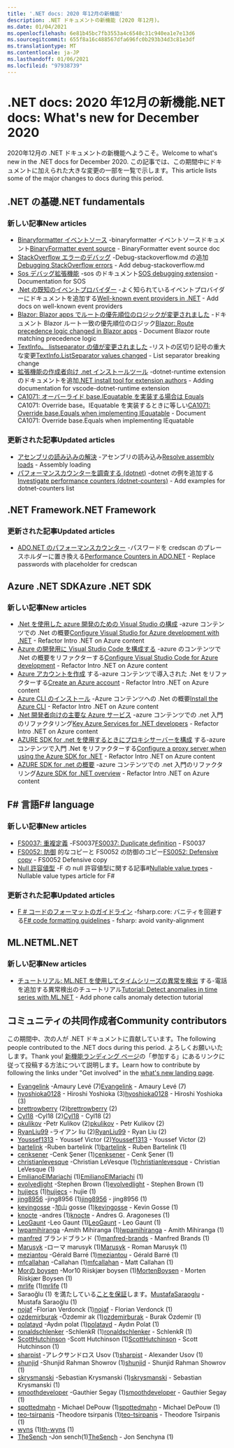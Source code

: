 ```yaml
---
title: '.NET docs: 2020 年12月の新機能'
description: .NET ドキュメントの新機能 (2020 年12月)。
ms.date: 01/04/2021
ms.openlocfilehash: 6e81b45bc7fb3553a4c6548c31c940ea1e7e13d6
ms.sourcegitcommit: 655f8a16c488567dfa696fc0b293b34d3c81e3df
ms.translationtype: MT
ms.contentlocale: ja-JP
ms.lasthandoff: 01/06/2021
ms.locfileid: "97938739"
---
```

# <a name="net-docs-whats-new-for-december-2020"></a><span data-ttu-id="e8c59-103">.NET docs: 2020 年12月の新機能</span><span class="sxs-lookup"><span data-stu-id="e8c59-103">.NET docs: What's new for December 2020</span></span>

<span data-ttu-id="e8c59-104">2020年12月の .NET ドキュメントの新機能へようこそ。</span><span class="sxs-lookup"><span data-stu-id="e8c59-104">Welcome to what's new in the .NET docs for December 2020.</span></span> <span data-ttu-id="e8c59-105">この記事では、この期間中にドキュメントに加えられた大きな変更の一部を一覧で示します。</span><span class="sxs-lookup"><span data-stu-id="e8c59-105">This article lists some of the major changes to docs during this period.</span></span>

## <a name="net-fundamentals"></a><span data-ttu-id="e8c59-106">.NET の基礎</span><span class="sxs-lookup"><span data-stu-id="e8c59-106">.NET fundamentals</span></span>

### <a name="new-articles"></a><span data-ttu-id="e8c59-107">新しい記事</span><span class="sxs-lookup"><span data-stu-id="e8c59-107">New articles</span></span>

- <span data-ttu-id="e8c59-108">[Binaryformatter イベントソース](../standard/serialization/binaryformatter-event-source.md) -binaryformatter イベントソースドキュメント</span><span class="sxs-lookup"><span data-stu-id="e8c59-108">[BinaryFormatter event source](../standard/serialization/binaryformatter-event-source.md) - BinaryFormatter event source doc</span></span>
- <span data-ttu-id="e8c59-109">[StackOverflow エラーのデバッグ](../core/diagnostics/debug-stackoverflow.md) -Debug-stackoverflow.md の追加</span><span class="sxs-lookup"><span data-stu-id="e8c59-109">[Debugging StackOverflow errors](../core/diagnostics/debug-stackoverflow.md) - Add debug-stackoverflow.md</span></span>
- <span data-ttu-id="e8c59-110">[Sos デバッグ拡張機能](../core/diagnostics/sos-debugging-extension.md) -sos のドキュメント</span><span class="sxs-lookup"><span data-stu-id="e8c59-110">[SOS debugging extension](../core/diagnostics/sos-debugging-extension.md) - Documentation for SOS</span></span>
- <span data-ttu-id="e8c59-111">[.Net の既知のイベントプロバイダー](../core/diagnostics/well-known-event-providers.md) -よく知られているイベントプロバイダーにドキュメントを追加する</span><span class="sxs-lookup"><span data-stu-id="e8c59-111">[Well-known event providers in .NET](../core/diagnostics/well-known-event-providers.md) - Add docs on well-known event providers</span></span>
- <span data-ttu-id="e8c59-112">[Blazor: Blazor apps でルートの優先順位のロジックが変更されました](../core/compatibility/aspnet-core/5.0/blazor-routing-logic-changed.md) -ドキュメント Blazor ルート一致の優先順位のロジック</span><span class="sxs-lookup"><span data-stu-id="e8c59-112">[Blazor: Route precedence logic changed in Blazor apps](../core/compatibility/aspnet-core/5.0/blazor-routing-logic-changed.md) - Document Blazor route matching precedence logic</span></span>
- <span data-ttu-id="e8c59-113">[TextInfo。 listseparator の値が変更されました](../core/compatibility/globalization/5.0/listseparator-value-change.md) -リストの区切り記号の重大な変更</span><span class="sxs-lookup"><span data-stu-id="e8c59-113">[TextInfo.ListSeparator values changed](../core/compatibility/globalization/5.0/listseparator-value-change.md) - List separator breaking change</span></span>
- <span data-ttu-id="e8c59-114">[拡張機能の作成者向け .net インストールツール](../core/additional-tools/vscode-dotnet-runtime.md) -dotnet-runtime extension のドキュメントを追加</span><span class="sxs-lookup"><span data-stu-id="e8c59-114">[.NET install tool for extension authors](../core/additional-tools/vscode-dotnet-runtime.md) - Adding documentation for vscode-dotnet-runtime extension</span></span>
- <span data-ttu-id="e8c59-115">[CA1071: オーバーライド base.IEquatable を実装する場合は Equals](../fundamentals/code-analysis/quality-rules/ca1071.md) CA1071: Override base。IEquatable を実装するときに等しい</span><span class="sxs-lookup"><span data-stu-id="e8c59-115">[CA1071: Override base.Equals when implementing IEquatable](../fundamentals/code-analysis/quality-rules/ca1071.md) - Document CA1071: Override base.Equals when implementing IEquatable</span></span>

### <a name="updated-articles"></a><span data-ttu-id="e8c59-116">更新された記事</span><span class="sxs-lookup"><span data-stu-id="e8c59-116">Updated articles</span></span>

- <span data-ttu-id="e8c59-117">[アセンブリの読み込みの解決](../standard/assembly/resolve-loads.md) -アセンブリの読み込み</span><span class="sxs-lookup"><span data-stu-id="e8c59-117">[Resolve assembly loads](../standard/assembly/resolve-loads.md) - Assembly loading</span></span>
- <span data-ttu-id="e8c59-118">[パフォーマンスカウンターを調査する (dotnet)](../core/diagnostics/dotnet-counters.md) -dotnet の例を追加する</span><span class="sxs-lookup"><span data-stu-id="e8c59-118">[Investigate performance counters (dotnet-counters)](../core/diagnostics/dotnet-counters.md) - Add examples for dotnet-counters list</span></span>

## <a name="net-framework"></a><span data-ttu-id="e8c59-119">.NET Framework</span><span class="sxs-lookup"><span data-stu-id="e8c59-119">.NET Framework</span></span>

### <a name="updated-articles"></a><span data-ttu-id="e8c59-120">更新された記事</span><span class="sxs-lookup"><span data-stu-id="e8c59-120">Updated articles</span></span>

- <span data-ttu-id="e8c59-121">[ADO.NET のパフォーマンスカウンター](../framework/data/adonet/performance-counters.md) -パスワードを credscan のプレースホルダーに置き換える</span><span class="sxs-lookup"><span data-stu-id="e8c59-121">[Performance Counters in ADO.NET](../framework/data/adonet/performance-counters.md) - Replace passwords with placeholder for credscan</span></span>

## <a name="azure-net-sdk"></a><span data-ttu-id="e8c59-122">Azure .NET SDK</span><span class="sxs-lookup"><span data-stu-id="e8c59-122">Azure .NET SDK</span></span>

### <a name="new-articles"></a><span data-ttu-id="e8c59-123">新しい記事</span><span class="sxs-lookup"><span data-stu-id="e8c59-123">New articles</span></span>

- <span data-ttu-id="e8c59-124">[.Net を使用した azure 開発のための Visual Studio の構成](../azure/configure-visual-studio.md) -azure コンテンツでの .Net の概要</span><span class="sxs-lookup"><span data-stu-id="e8c59-124">[Configure Visual Studio for Azure development with .NET](../azure/configure-visual-studio.md) - Refactor Intro .NET on Azure content</span></span>
- <span data-ttu-id="e8c59-125">[Azure の開発用に Visual Studio Code を構成する](../azure/configure-vs-code.md) -azure のコンテンツで .Net の概要をリファクターする</span><span class="sxs-lookup"><span data-stu-id="e8c59-125">[Configure Visual Studio Code for Azure development](../azure/configure-vs-code.md) - Refactor Intro .NET on Azure content</span></span>
- <span data-ttu-id="e8c59-126">[Azure アカウントを作成](../azure/create-azure-account.md) する-azure コンテンツで導入された .Net をリファクターする</span><span class="sxs-lookup"><span data-stu-id="e8c59-126">[Create an Azure account](../azure/create-azure-account.md) - Refactor Intro .NET on Azure content</span></span>
- <span data-ttu-id="e8c59-127">[Azure CLI のインストール](../azure/install-azure-cli.md) -Azure コンテンツへの .Net の概要</span><span class="sxs-lookup"><span data-stu-id="e8c59-127">[Install the Azure CLI](../azure/install-azure-cli.md) - Refactor Intro .NET on Azure content</span></span>
- <span data-ttu-id="e8c59-128">[.Net 開発者向けの主要な Azure サービス](../azure/key-azure-services.md) -azure コンテンツでの .net 入門のリファクタリング</span><span class="sxs-lookup"><span data-stu-id="e8c59-128">[Key Azure Services for .NET developers](../azure/key-azure-services.md) - Refactor Intro .NET on Azure content</span></span>
- <span data-ttu-id="e8c59-129">[AZURE SDK for .net を使用するときにプロキシサーバーを構成](../azure/sdk/azure-sdk-configure-proxy.md) する-azure コンテンツで入門 .Net をリファクターする</span><span class="sxs-lookup"><span data-stu-id="e8c59-129">[Configure a proxy server when using the Azure SDK for .NET](../azure/sdk/azure-sdk-configure-proxy.md) - Refactor Intro .NET on Azure content</span></span>
- <span data-ttu-id="e8c59-130">[AZURE SDK for .net の概要](../azure/sdk/azure-sdk-for-dotnet.md) -azure コンテンツでの .net 入門のリファクタリング</span><span class="sxs-lookup"><span data-stu-id="e8c59-130">[Azure SDK for .NET overview](../azure/sdk/azure-sdk-for-dotnet.md) - Refactor Intro .NET on Azure content</span></span>

## <a name="f-language"></a><span data-ttu-id="e8c59-131">F# 言語</span><span class="sxs-lookup"><span data-stu-id="e8c59-131">F# language</span></span>

### <a name="new-articles"></a><span data-ttu-id="e8c59-132">新しい記事</span><span class="sxs-lookup"><span data-stu-id="e8c59-132">New articles</span></span>

- <span data-ttu-id="e8c59-133">[FS0037: 重複定義](../fsharp/language-reference/compiler-messages/fs0037.md) -FS0037</span><span class="sxs-lookup"><span data-stu-id="e8c59-133">[FS0037: Duplicate definition](../fsharp/language-reference/compiler-messages/fs0037.md) - FS0037</span></span>
- <span data-ttu-id="e8c59-134">[FS0052: 防御](../fsharp/language-reference/compiler-messages/fs0052.md) 的なコピーと FS0052 の防御のコピー</span><span class="sxs-lookup"><span data-stu-id="e8c59-134">[FS0052: Defensive copy](../fsharp/language-reference/compiler-messages/fs0052.md) - FS0052 Defensive copy</span></span>
- <span data-ttu-id="e8c59-135">[Null 許容値型](../fsharp/language-reference/nullable-value-types.md) -F の null 許容値型に関する記事#</span><span class="sxs-lookup"><span data-stu-id="e8c59-135">[Nullable value types](../fsharp/language-reference/nullable-value-types.md) - Nullable value types article for F#</span></span>

### <a name="updated-articles"></a><span data-ttu-id="e8c59-136">更新された記事</span><span class="sxs-lookup"><span data-stu-id="e8c59-136">Updated articles</span></span>

- <span data-ttu-id="e8c59-137">[F # コードのフォーマットのガイドライン](../fsharp/style-guide/formatting.md) -fsharp.core: バニティを回避する</span><span class="sxs-lookup"><span data-stu-id="e8c59-137">[F# code formatting guidelines](../fsharp/style-guide/formatting.md) - fsharp: avoid vanity-alignment</span></span>

## <a name="mlnet"></a><span data-ttu-id="e8c59-138">ML.NET</span><span class="sxs-lookup"><span data-stu-id="e8c59-138">ML.NET</span></span>

### <a name="new-articles"></a><span data-ttu-id="e8c59-139">新しい記事</span><span class="sxs-lookup"><span data-stu-id="e8c59-139">New articles</span></span>

- <span data-ttu-id="e8c59-140">[チュートリアル: ML.NET を使用してタイムシリーズの異常を検出](../machine-learning/tutorials/phone-calls-anomaly-detection.md) する-電話を追加する異常検出のチュートリアル</span><span class="sxs-lookup"><span data-stu-id="e8c59-140">[Tutorial: Detect anomalies in time series with ML.NET](../machine-learning/tutorials/phone-calls-anomaly-detection.md) - Add phone calls anomaly detection tutorial</span></span>

## <a name="community-contributors"></a><span data-ttu-id="e8c59-141">コミュニティの共同作成者</span><span class="sxs-lookup"><span data-stu-id="e8c59-141">Community contributors</span></span>

<span data-ttu-id="e8c59-142">この期間中、次の人が .NET ドキュメントに貢献しています。</span><span class="sxs-lookup"><span data-stu-id="e8c59-142">The following people contributed to the .NET docs during this period.</span></span> <span data-ttu-id="e8c59-143">よろしくお願いいたします。</span><span class="sxs-lookup"><span data-stu-id="e8c59-143">Thank you!</span></span> <span data-ttu-id="e8c59-144">[新機能ランディング ページ](index.yml)の「参加する」にあるリンクに従って投稿する方法について説明します。</span><span class="sxs-lookup"><span data-stu-id="e8c59-144">Learn how to contribute by following the links under "Get involved" in the [what's new landing page](index.yml).</span></span>

- <span data-ttu-id="e8c59-145">[Evangelink](https://github.com/Evangelink) -Amaury Levé (7)</span><span class="sxs-lookup"><span data-stu-id="e8c59-145">[Evangelink](https://github.com/Evangelink) - Amaury Levé (7)</span></span>
- <span data-ttu-id="e8c59-146">[hyoshioka0128](https://github.com/hyoshioka0128) - Hiroshi Yoshioka (3)</span><span class="sxs-lookup"><span data-stu-id="e8c59-146">[hyoshioka0128](https://github.com/hyoshioka0128) - Hiroshi Yoshioka (3)</span></span>
- <span data-ttu-id="e8c59-147">[brettrowberry](https://github.com/brettrowberry) (2)</span><span class="sxs-lookup"><span data-stu-id="e8c59-147">[brettrowberry](https://github.com/brettrowberry) (2)</span></span>
- <span data-ttu-id="e8c59-148">[Cyl18](https://github.com/Cyl18) -Cyl18 (2)</span><span class="sxs-lookup"><span data-stu-id="e8c59-148">[Cyl18](https://github.com/Cyl18) - Cyl18 (2)</span></span>
- <span data-ttu-id="e8c59-149">[pkulikov](https://github.com/pkulikov) -Petr Kulikov (2)</span><span class="sxs-lookup"><span data-stu-id="e8c59-149">[pkulikov](https://github.com/pkulikov) - Petr Kulikov (2)</span></span>
- <span data-ttu-id="e8c59-150">[RyanLiu99](https://github.com/RyanLiu99) -ライアン liu (2)</span><span class="sxs-lookup"><span data-stu-id="e8c59-150">[RyanLiu99](https://github.com/RyanLiu99) - Ryan Liu (2)</span></span>
- <span data-ttu-id="e8c59-151">[Youssef1313](https://github.com/Youssef1313) - Youssef Victor (2)</span><span class="sxs-lookup"><span data-stu-id="e8c59-151">[Youssef1313](https://github.com/Youssef1313) - Youssef Victor (2)</span></span>
- <span data-ttu-id="e8c59-152">[bartelink](https://github.com/bartelink) -Ruben bartelink (1)</span><span class="sxs-lookup"><span data-stu-id="e8c59-152">[bartelink](https://github.com/bartelink) - Ruben Bartelink (1)</span></span>
- <span data-ttu-id="e8c59-153">[cenksener](https://github.com/cenksener) -Cenk Şener (1)</span><span class="sxs-lookup"><span data-stu-id="e8c59-153">[cenksener](https://github.com/cenksener) - Cenk Şener (1)</span></span>
- <span data-ttu-id="e8c59-154">[christianlevesque](https://github.com/christianlevesque) -Christian LeVesque (1)</span><span class="sxs-lookup"><span data-stu-id="e8c59-154">[christianlevesque](https://github.com/christianlevesque) - Christian LeVesque (1)</span></span>
- <span data-ttu-id="e8c59-155">[EmilianoElMariachi](https://github.com/EmilianoElMariachi) (1)</span><span class="sxs-lookup"><span data-stu-id="e8c59-155">[EmilianoElMariachi](https://github.com/EmilianoElMariachi) (1)</span></span>
- <span data-ttu-id="e8c59-156">[evolvedlight](https://github.com/evolvedlight) -Stephen Brown (1)</span><span class="sxs-lookup"><span data-stu-id="e8c59-156">[evolvedlight](https://github.com/evolvedlight) - Stephen Brown (1)</span></span>
- <span data-ttu-id="e8c59-157">[hujiecs](https://github.com/hujiecs) (1)</span><span class="sxs-lookup"><span data-stu-id="e8c59-157">[hujiecs](https://github.com/hujiecs) - hujie (1)</span></span>
- <span data-ttu-id="e8c59-158">[jing8956](https://github.com/jing8956) -jing8956 (1)</span><span class="sxs-lookup"><span data-stu-id="e8c59-158">[jing8956](https://github.com/jing8956) - jing8956 (1)</span></span>
- <span data-ttu-id="e8c59-159">[kevingosse](https://github.com/kevingosse) -加山 gosse (1)</span><span class="sxs-lookup"><span data-stu-id="e8c59-159">[kevingosse](https://github.com/kevingosse) - Kevin Gosse (1)</span></span>
- <span data-ttu-id="e8c59-160">[knocte](https://github.com/knocte) -andres (1)</span><span class="sxs-lookup"><span data-stu-id="e8c59-160">[knocte](https://github.com/knocte) - Andres G. Aragoneses (1)</span></span>
- <span data-ttu-id="e8c59-161">[LeoGaunt](https://github.com/LeoGaunt) -Leo Gaunt (1)</span><span class="sxs-lookup"><span data-stu-id="e8c59-161">[LeoGaunt](https://github.com/LeoGaunt) - Leo Gaunt (1)</span></span>
- <span data-ttu-id="e8c59-162">[lwpamihiranga](https://github.com/lwpamihiranga) -Amith Mihiranga (1)</span><span class="sxs-lookup"><span data-stu-id="e8c59-162">[lwpamihiranga](https://github.com/lwpamihiranga) - Amith Mihiranga (1)</span></span>
- <span data-ttu-id="e8c59-163">[manfred](https://github.com/manfred-brands) ブランドブランド (1)</span><span class="sxs-lookup"><span data-stu-id="e8c59-163">[manfred-brands](https://github.com/manfred-brands) - Manfred Brands (1)</span></span>
- <span data-ttu-id="e8c59-164">[Marusyk](https://github.com/Marusyk) -ローマ marusyk (1)</span><span class="sxs-lookup"><span data-stu-id="e8c59-164">[Marusyk](https://github.com/Marusyk) - Roman Marusyk (1)</span></span>
- <span data-ttu-id="e8c59-165">[meziantou](https://github.com/meziantou) -Gérald Barré (1)</span><span class="sxs-lookup"><span data-stu-id="e8c59-165">[meziantou](https://github.com/meziantou) - Gérald Barré (1)</span></span>
- <span data-ttu-id="e8c59-166">[mfcallahan](https://github.com/mfcallahan) -Callahan (1)</span><span class="sxs-lookup"><span data-stu-id="e8c59-166">[mfcallahan](https://github.com/mfcallahan) - Matt Callahan (1)</span></span>
- <span data-ttu-id="e8c59-167">[Morの boysen](https://github.com/MortenBoysen) -Mor10 Riiskjær boysen (1)</span><span class="sxs-lookup"><span data-stu-id="e8c59-167">[MortenBoysen](https://github.com/MortenBoysen) - Morten Riiskjær Boysen (1)</span></span>
- <span data-ttu-id="e8c59-168">[mrlife](https://github.com/mrlife) (1)</span><span class="sxs-lookup"><span data-stu-id="e8c59-168">[mrlife](https://github.com/mrlife) (1)</span></span>
- <span data-ttu-id="e8c59-169">Saraoğlu (1) を満たしている[ことを保証](https://github.com/MustafaSaraoglu)します。</span><span class="sxs-lookup"><span data-stu-id="e8c59-169">[MustafaSaraoglu](https://github.com/MustafaSaraoglu) - Mustafa Saraoğlu (1)</span></span>
- <span data-ttu-id="e8c59-170">[nojaf](https://github.com/nojaf) -Florian Verdonck (1)</span><span class="sxs-lookup"><span data-stu-id="e8c59-170">[nojaf](https://github.com/nojaf) - Florian Verdonck (1)</span></span>
- <span data-ttu-id="e8c59-171">[ozdemirburak](https://github.com/ozdemirburak) -Özdemir ak (1)</span><span class="sxs-lookup"><span data-stu-id="e8c59-171">[ozdemirburak](https://github.com/ozdemirburak) - Burak Özdemir (1)</span></span>
- <span data-ttu-id="e8c59-172">[polatayd](https://github.com/polatayd) -Aydın polat (1)</span><span class="sxs-lookup"><span data-stu-id="e8c59-172">[polatayd](https://github.com/polatayd) - Aydın Polat (1)</span></span>
- <span data-ttu-id="e8c59-173">[ronaldschlenker](https://github.com/ronaldschlenker) -SchlenkR (1)</span><span class="sxs-lookup"><span data-stu-id="e8c59-173">[ronaldschlenker](https://github.com/ronaldschlenker) - SchlenkR (1)</span></span>
- <span data-ttu-id="e8c59-174">[ScottHutchinson](https://github.com/ScottHutchinson) -Scott Hutchinson (1)</span><span class="sxs-lookup"><span data-stu-id="e8c59-174">[ScottHutchinson](https://github.com/ScottHutchinson) - Scott Hutchinson (1)</span></span>
- <span data-ttu-id="e8c59-175">[sharpist](https://github.com/sharpist) -アレクサンドロス Usov (1)</span><span class="sxs-lookup"><span data-stu-id="e8c59-175">[sharpist](https://github.com/sharpist) - Alexander Usov (1)</span></span>
- <span data-ttu-id="e8c59-176">[shunjid](https://github.com/shunjid) -Shunjid Rahman Showrov (1)</span><span class="sxs-lookup"><span data-stu-id="e8c59-176">[shunjid](https://github.com/shunjid) - Shunjid Rahman Showrov (1)</span></span>
- <span data-ttu-id="e8c59-177">[skrysmanski](https://github.com/skrysmanski) -Sebastian Krysmanski (1)</span><span class="sxs-lookup"><span data-stu-id="e8c59-177">[skrysmanski](https://github.com/skrysmanski) - Sebastian Krysmanski (1)</span></span>
- <span data-ttu-id="e8c59-178">[smoothdeveloper](https://github.com/smoothdeveloper) -Gauthier Segay (1)</span><span class="sxs-lookup"><span data-stu-id="e8c59-178">[smoothdeveloper](https://github.com/smoothdeveloper) - Gauthier Segay (1)</span></span>
- <span data-ttu-id="e8c59-179">[spottedmahn](https://github.com/spottedmahn) - Michael DePouw (1)</span><span class="sxs-lookup"><span data-stu-id="e8c59-179">[spottedmahn](https://github.com/spottedmahn) - Michael DePouw (1)</span></span>
- <span data-ttu-id="e8c59-180">[teo-tsirpanis](https://github.com/teo-tsirpanis) -Theodore tsirpanis (1)</span><span class="sxs-lookup"><span data-stu-id="e8c59-180">[teo-tsirpanis](https://github.com/teo-tsirpanis) - Theodore Tsirpanis (1)</span></span>
- <span data-ttu-id="e8c59-181">[wyns](https://github.com/th-wyns) (1)</span><span class="sxs-lookup"><span data-stu-id="e8c59-181">[th-wyns](https://github.com/th-wyns) (1)</span></span>
- <span data-ttu-id="e8c59-182">[TheSench](https://github.com/TheSench) -Jon sench(1)</span><span class="sxs-lookup"><span data-stu-id="e8c59-182">[TheSench](https://github.com/TheSench) - Jon Senchyna (1)</span></span>
